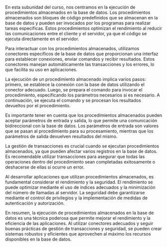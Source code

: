 En esta subunidad del curso, nos centramos en la ejecución de procedimientos almacenados en la base de datos. Los procedimientos almacenados son bloques de código predefinidos que se almacenan en la base de datos y pueden ser invocados por los programas para realizar tareas específicas. Estos procedimientos optimizan el rendimiento al reducir las comunicaciones entre el cliente y el servidor, ya que el código se ejecuta directamente en el servidor.

Para interactuar con los procedimientos almacenados, utilizamos conectores específicos de la base de datos que proporcionan una interfaz para establecer conexiones, enviar comandos y recibir resultados. Estos conectores manejan automáticamente las transacciones y los errores, lo que facilita su uso en aplicaciones.

La ejecución de un procedimiento almacenado implica varios pasos: primero, se establece la conexión con la base de datos utilizando el conector adecuado. Luego, se prepara el comando para invocar el procedimiento, especificando los parámetros necesarios si es necesario. A continuación, se ejecuta el comando y se procesan los resultados devueltos por el procedimiento.

Es importante tener en cuenta que los procedimientos almacenados pueden aceptar parámetros de entrada y salida, lo que permite una comunicación bidireccional con la base de datos. Los parámetros de entrada son valores que se pasan al procedimiento para su procesamiento, mientras que los parámetros de salida devuelven resultados del mismo.

La gestión de transacciones es crucial cuando se ejecutan procedimientos almacenados, ya que pueden afectar varios registros en la base de datos. Es recomendable utilizar transacciones para asegurar que todas las operaciones dentro del procedimiento sean completadas exitosamente o deshacerse de ellas si ocurre un error.

Al desarrollar aplicaciones que utilizan procedimientos almacenados, es fundamental considerar el rendimiento y la seguridad. El rendimiento se puede optimizar mediante el uso de índices adecuados y la minimización del número de llamadas al servidor. La seguridad debe garantizarse mediante el control de privilegios y la implementación de medidas de autenticación y autorización.

En resumen, la ejecución de procedimientos almacenados en la base de datos es una técnica poderosa que permite mejorar el rendimiento y la eficiencia de las aplicaciones. Al utilizar conectores adecuados y seguir buenas prácticas de gestión de transacciones y seguridad, se pueden crear sistemas robustos y eficientes que aprovechen al máximo los recursos disponibles en la base de datos.
